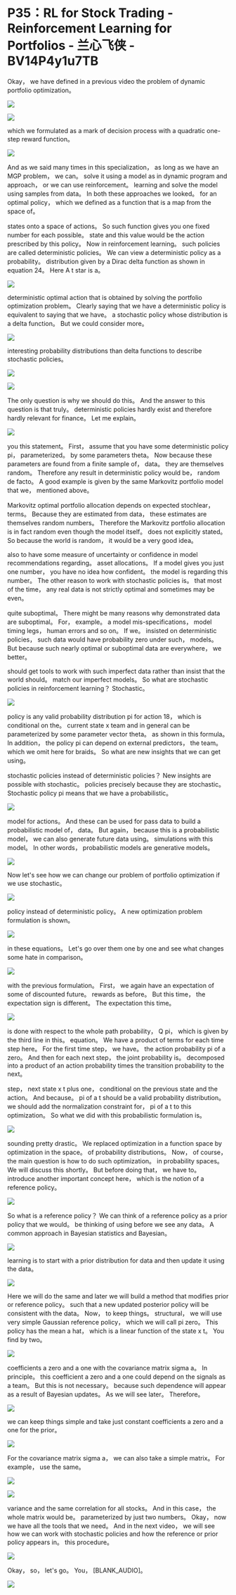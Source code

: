 # P35：RL for Stock Trading -Reinforcement Learning for Portfolios - 兰心飞侠 - BV14P4y1u7TB

 Okay， we have defined in a previous video the problem of dynamic portfolio optimization。

![](img/1609815f75ad65b2acccd2e7d59a4a5e_1.png)



![](img/1609815f75ad65b2acccd2e7d59a4a5e_2.png)

 which we formulated as a mark of decision process with a quadratic one-step reward function。

![](img/1609815f75ad65b2acccd2e7d59a4a5e_4.png)

 And as we said many times in this specialization， as long as we have an MGP problem， we can。 solve it using a model as in dynamic program and approach， or we can use reinforcement。 learning and solve the model using samples from data。 In both these approaches we looked。 for an optimal policy， which we defined as a function that is a map from the space of。

 states onto a space of actions。 So such function gives you one fixed number for each possible。 state and this value would be the action prescribed by this policy。 Now in reinforcement learning。 such policies are called deterministic policies。 We can view a deterministic policy as a probability。 distribution given by a Dirac delta function as shown in equation 24。 Here A t star is a。





![](img/1609815f75ad65b2acccd2e7d59a4a5e_6.png)

 deterministic optimal action that is obtained by solving the portfolio optimization problem。 Clearly saying that we have a deterministic policy is equivalent to saying that we have。 a stochastic policy whose distribution is a delta function。 But we could consider more。



![](img/1609815f75ad65b2acccd2e7d59a4a5e_8.png)

 interesting probability distributions than delta functions to describe stochastic policies。

![](img/1609815f75ad65b2acccd2e7d59a4a5e_10.png)



![](img/1609815f75ad65b2acccd2e7d59a4a5e_11.png)

 The only question is why we should do this。 And the answer to this question is that truly。 deterministic policies hardly exist and therefore hardly relevant for finance。 Let me explain。

![](img/1609815f75ad65b2acccd2e7d59a4a5e_13.png)

 you this statement。 First， assume that you have some deterministic policy pi， parameterized。 by some parameters theta。 Now because these parameters are found from a finite sample of， data。 they are themselves random。 Therefore any result in deterministic policy would be， random de facto。 A good example is given by the same Markovitz portfolio model that we， mentioned above。

 Markovitz optimal portfolio allocation depends on expected stochlear， terms。 Because they are estimated from data， these estimates are themselves random numbers。 Therefore the Markovitz portfolio allocation is in fact random even though the model itself。 does not explicitly stated。 So because the world is random， it would be a very good idea。

 also to have some measure of uncertainty or confidence in model recommendations regarding。 asset allocations。 If a model gives you just one number， you have no idea how confident。 the model is regarding this number。 The other reason to work with stochastic policies is。 that most of the time， any real data is not strictly optimal and sometimes may be even。

 quite suboptimal。 There might be many reasons why demonstrated data are suboptimal。 For， example。 a model mis-specifications， model timing legs， human errors and so on。 If we。 insisted on deterministic policies， such data would have probability zero under such， models。 But because such nearly optimal or suboptimal data are everywhere， we better。

 should get tools to work with such imperfect data rather than insist that the world should。 match our imperfect models。 So what are stochastic policies in reinforcement learning？ Stochastic。

![](img/1609815f75ad65b2acccd2e7d59a4a5e_15.png)

 policy is any valid probability distribution pi for action 18， which is conditional on the。 current state x team and in general can be parameterized by some parameter vector theta。 as shown in this formula。 In addition， the policy pi can depend on external predictors， the team。 which we omit here for braids。 So what are new insights that we can get using。

 stochastic policies instead of deterministic policies？ New insights are possible with stochastic。 policies precisely because they are stochastic。 Stochastic policy pi means that we have a probabilistic。

![](img/1609815f75ad65b2acccd2e7d59a4a5e_17.png)

 model for actions。 And these can be used for pass data to build a probabilistic model of， data。 But again， because this is a probabilistic model， we can also generate future data using。 simulations with this model。 In other words， probabilistic models are generative models。



![](img/1609815f75ad65b2acccd2e7d59a4a5e_19.png)

 Now let's see how we can change our problem of portfolio optimization if we use stochastic。

![](img/1609815f75ad65b2acccd2e7d59a4a5e_21.png)

 policy instead of deterministic policy。 A new optimization problem formulation is shown。

![](img/1609815f75ad65b2acccd2e7d59a4a5e_23.png)

 in these equations。 Let's go over them one by one and see what changes some hate in comparison。

![](img/1609815f75ad65b2acccd2e7d59a4a5e_25.png)

 with the previous formulation。 First， we again have an expectation of some of discounted future。 rewards as before。 But this time， the expectation sign is different。 The expectation this time。

![](img/1609815f75ad65b2acccd2e7d59a4a5e_27.png)

 is done with respect to the whole path probability， Q pi， which is given by the third line in this。 equation。 We have a product of terms for each time step here。 For the first time step， we have。 the action probability pi of a zero。 And then for each next step， the joint probability is。 decomposed into a product of an action probability times the transition probability to the next。

 step， next state x t plus one， conditional on the previous state and the action。 And because。 pi of a t should be a valid probability distribution。 we should add the normalization constraint for， pi of a t to this optimization。 So what we did with this probabilistic formulation is。





![](img/1609815f75ad65b2acccd2e7d59a4a5e_29.png)

 sounding pretty drastic。 We replaced optimization in a function space by optimization in the space。 of probability distributions。 Now， of course， the main question is how to do such optimization。 in probability spaces。 We will discuss this shortly。 But before doing that， we have to。 introduce another important concept here， which is the notion of a reference policy。





![](img/1609815f75ad65b2acccd2e7d59a4a5e_31.png)

 So what is a reference policy？ We can think of a reference policy as a prior policy that we would。 be thinking of using before we see any data。 A common approach in Bayesian statistics and Bayesian。

![](img/1609815f75ad65b2acccd2e7d59a4a5e_33.png)

 learning is to start with a prior distribution for data and then update it using the data。

![](img/1609815f75ad65b2acccd2e7d59a4a5e_35.png)

 Here we will do the same and later we will build a method that modifies prior or reference policy。 such that a new updated posterior policy will be consistent with the data。 Now， to keep things。 structural， we will use very simple Gaussian reference policy， which we will call pi zero。 This policy has the mean a hat， which is a linear function of the state x t。 You find by two。





![](img/1609815f75ad65b2acccd2e7d59a4a5e_37.png)

 coefficients a zero and a one with the covariance matrix sigma a。 In principle。 this coefficient a zero and a one could depend on the signals as a team。 But this is not necessary。 because such dependence will appear as a result of Bayesian updates。 As we will see later。 Therefore。



![](img/1609815f75ad65b2acccd2e7d59a4a5e_39.png)

 we can keep things simple and take just constant coefficients a zero and a one for the prior。

![](img/1609815f75ad65b2acccd2e7d59a4a5e_41.png)

 For the covariance matrix sigma a， we can also take a simple matrix。 For example， use the same。

![](img/1609815f75ad65b2acccd2e7d59a4a5e_43.png)



![](img/1609815f75ad65b2acccd2e7d59a4a5e_44.png)

 variance and the same correlation for all stocks。 And in this case， the whole matrix would be。 parameterized by just two numbers。 Okay， now we have all the tools that we need。 And in the next video， we will see how we can work with stochastic policies and how the reference or prior policy appears in。 this procedure。



![](img/1609815f75ad65b2acccd2e7d59a4a5e_46.png)

 Okay， so， let's go。 You， [BLANK_AUDIO]。

![](img/1609815f75ad65b2acccd2e7d59a4a5e_48.png)